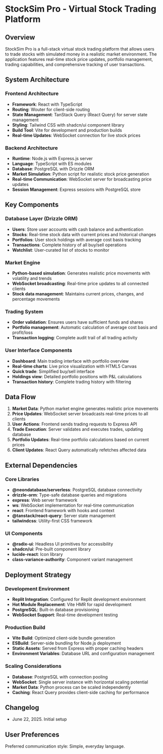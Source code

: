 # StockSim Pro - Virtual Stock Trading Platform

## Overview
StockSim Pro is a full-stack virtual stock trading platform that allows users to trade stocks with simulated money in a realistic market environment. The application features real-time stock price updates, portfolio management, trading capabilities, and comprehensive tracking of user transactions.

## System Architecture

### Frontend Architecture
- **Framework**: React with TypeScript
- **Routing**: Wouter for client-side routing
- **State Management**: TanStack Query (React Query) for server state management
- **Styling**: Tailwind CSS with shadcn/ui component library
- **Build Tool**: Vite for development and production builds
- **Real-time Updates**: WebSocket connection for live stock prices

### Backend Architecture
- **Runtime**: Node.js with Express.js server
- **Language**: TypeScript with ES modules
- **Database**: PostgreSQL with Drizzle ORM
- **Market Simulation**: Python script for realistic stock price generation
- **Real-time Communication**: WebSocket server for broadcasting price updates
- **Session Management**: Express sessions with PostgreSQL store

## Key Components

### Database Layer (Drizzle ORM)
- **Users**: Store user accounts with cash balance and authentication
- **Stocks**: Real-time stock data with current prices and historical changes
- **Portfolios**: User stock holdings with average cost basis tracking
- **Transactions**: Complete history of all buy/sell operations
- **Watchlist**: User-curated list of stocks to monitor

### Market Engine
- **Python-based simulation**: Generates realistic price movements with volatility and trends
- **WebSocket broadcasting**: Real-time price updates to all connected clients
- **Stock data management**: Maintains current prices, changes, and percentage movements

### Trading System
- **Order validation**: Ensures users have sufficient funds and shares
- **Portfolio management**: Automatic calculation of average cost basis and profit/loss
- **Transaction logging**: Complete audit trail of all trading activity

### User Interface Components
- **Dashboard**: Main trading interface with portfolio overview
- **Real-time charts**: Live price visualization with HTML5 Canvas
- **Quick trade**: Simplified buy/sell interface
- **Holdings view**: Detailed portfolio positions with P&L calculations
- **Transaction history**: Complete trading history with filtering

## Data Flow

1. **Market Data**: Python market engine generates realistic price movements
2. **Price Updates**: WebSocket server broadcasts real-time prices to all clients
3. **User Actions**: Frontend sends trading requests to Express API
4. **Trade Execution**: Server validates and executes trades, updating database
5. **Portfolio Updates**: Real-time portfolio calculations based on current prices
6. **Client Updates**: React Query automatically refetches affected data

## External Dependencies

### Core Libraries
- **@neondatabase/serverless**: PostgreSQL database connectivity
- **drizzle-orm**: Type-safe database queries and migrations
- **express**: Web server framework
- **ws**: WebSocket implementation for real-time communication
- **react**: Frontend framework with hooks and context
- **@tanstack/react-query**: Server state management
- **tailwindcss**: Utility-first CSS framework

### UI Components
- **@radix-ui**: Headless UI primitives for accessibility
- **shadcn/ui**: Pre-built component library
- **lucide-react**: Icon library
- **class-variance-authority**: Component variant management

## Deployment Strategy

### Development Environment
- **Replit Integration**: Configured for Replit development environment
- **Hot Module Replacement**: Vite HMR for rapid development
- **PostgreSQL**: Built-in database provisioning
- **WebSocket Support**: Real-time development testing

### Production Build
- **Vite Build**: Optimized client-side bundle generation
- **ESBuild**: Server-side bundling for Node.js deployment
- **Static Assets**: Served from Express with proper caching headers
- **Environment Variables**: Database URL and configuration management

### Scaling Considerations
- **Database**: PostgreSQL with connection pooling
- **WebSocket**: Single server instance with horizontal scaling potential
- **Market Data**: Python process can be scaled independently
- **Caching**: React Query provides client-side caching for performance

## Changelog
- June 22, 2025. Initial setup

## User Preferences
Preferred communication style: Simple, everyday language.